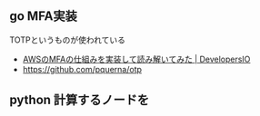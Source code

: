 ## go MFA実装

TOTPというものが使われている

- [AWSのMFAの仕組みを実装して読み解いてみた | DevelopersIO](https://dev.classmethod.jp/articles/totp-implementation-pure-python/)
- https://github.com/pquerna/otp

## python 計算するノードを

